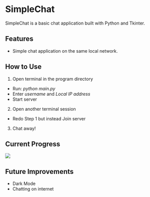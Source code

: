 # SimpleChat

SimpleChat is a basic chat application built with Python and Tkinter.

## Features

- Simple chat application on the same local network.

## How to Use

1. Open terminal in the program directory
- Run: *python main.py*
- Enter *username* and *Local IP address*
- Start server
2. Open another terminal session
- Redo Step 1 but instead Join server
3. Chat away!

## Current Progress
![](Demo_gif.gif)

## Future Improvements
- Dark Mode
- Chatting on internet
